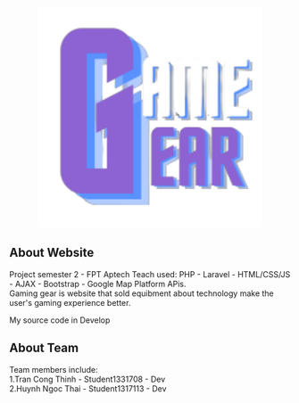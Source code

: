 <p align="center"><a href="" target="_blank"><img src="public/assets/logos/logo_web/logo.png" width="400"></a></p>

## About Website

Project semester 2 - FPT Aptech Teach used: PHP - Laravel - HTML/CSS/JS - AJAX - Bootstrap - Google Map Platform APis.
<br>
Gaming gear is website that sold equibment about technology make the user's gaming experience better.

My source code in Develop

## About Team

Team members include:
<br>
1.Tran Cong Thinh - Student1331708 - Dev
<br>
2.Huynh Ngoc Thai - Student1317113 - Dev
<br>
